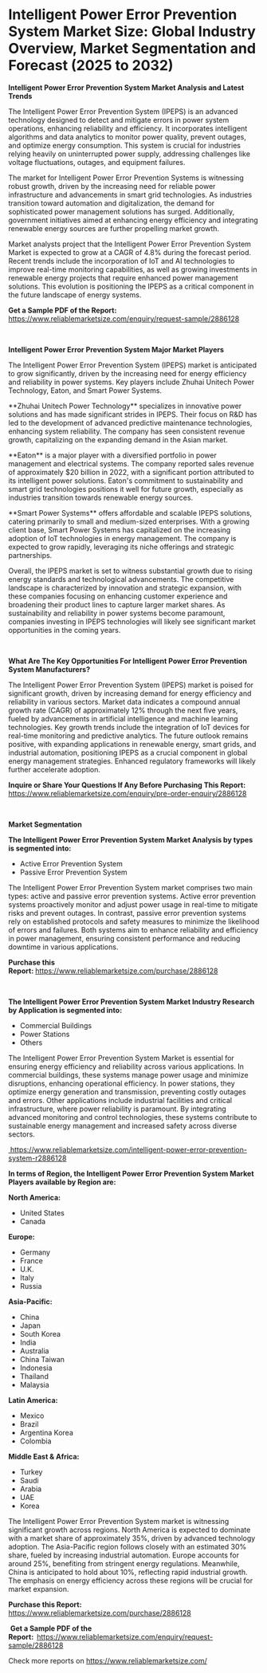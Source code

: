 <p><h1>Intelligent Power Error Prevention System Market Size: Global Industry Overview, Market Segmentation and Forecast (2025 to 2032)</h1></p><p><strong>Intelligent Power Error Prevention System Market Analysis and Latest Trends</strong></p>
<p><p>The Intelligent Power Error Prevention System (IPEPS) is an advanced technology designed to detect and mitigate errors in power system operations, enhancing reliability and efficiency. It incorporates intelligent algorithms and data analytics to monitor power quality, prevent outages, and optimize energy consumption. This system is crucial for industries relying heavily on uninterrupted power supply, addressing challenges like voltage fluctuations, outages, and equipment failures.</p><p>The market for Intelligent Power Error Prevention Systems is witnessing robust growth, driven by the increasing need for reliable power infrastructure and advancements in smart grid technologies. As industries transition toward automation and digitalization, the demand for sophisticated power management solutions has surged. Additionally, government initiatives aimed at enhancing energy efficiency and integrating renewable energy sources are further propelling market growth.</p><p>Market analysts project that the Intelligent Power Error Prevention System Market is expected to grow at a CAGR of 4.8% during the forecast period. Recent trends include the incorporation of IoT and AI technologies to improve real-time monitoring capabilities, as well as growing investments in renewable energy projects that require enhanced power management solutions. This evolution is positioning the IPEPS as a critical component in the future landscape of energy systems.</p></p>
<p><strong>Get a Sample PDF of the Report:&nbsp;</strong> <a href="https://www.reliablemarketsize.com/enquiry/request-sample/2886128?utm_campaign=3009&utm_medium=2&utm_source=Github&utm_content=ia&utm_term=13032025&utm_id=intelligent-power-error-prevention-system">https://www.reliablemarketsize.com/enquiry/request-sample/2886128</a></p>
<p>&nbsp;</p>
<p><strong>Intelligent Power Error Prevention System Major Market Players</strong></p>
<p><p>The Intelligent Power Error Prevention System (IPEPS) market is anticipated to grow significantly, driven by the increasing need for energy efficiency and reliability in power systems. Key players include Zhuhai Unitech Power Technology, Eaton, and Smart Power Systems. </p><p>**Zhuhai Unitech Power Technology** specializes in innovative power solutions and has made significant strides in IPEPS. Their focus on R&D has led to the development of advanced predictive maintenance technologies, enhancing system reliability. The company has seen consistent revenue growth, capitalizing on the expanding demand in the Asian market.</p><p>**Eaton** is a major player with a diversified portfolio in power management and electrical systems. The company reported sales revenue of approximately $20 billion in 2022, with a significant portion attributed to its intelligent power solutions. Eaton's commitment to sustainability and smart grid technologies positions it well for future growth, especially as industries transition towards renewable energy sources.</p><p>**Smart Power Systems** offers affordable and scalable IPEPS solutions, catering primarily to small and medium-sized enterprises. With a growing client base, Smart Power Systems has capitalized on the increasing adoption of IoT technologies in energy management. The company is expected to grow rapidly, leveraging its niche offerings and strategic partnerships.</p><p>Overall, the IPEPS market is set to witness substantial growth due to rising energy standards and technological advancements. The competitive landscape is characterized by innovation and strategic expansion, with these companies focusing on enhancing customer experience and broadening their product lines to capture larger market shares. As sustainability and reliability in power systems become paramount, companies investing in IPEPS technologies will likely see significant market opportunities in the coming years.</p></p>
<p>&nbsp;</p>
<p><strong>What Are The Key Opportunities For Intelligent Power Error Prevention System Manufacturers?</strong></p>
<p><p>The Intelligent Power Error Prevention System (IPEPS) market is poised for significant growth, driven by increasing demand for energy efficiency and reliability in various sectors. Market data indicates a compound annual growth rate (CAGR) of approximately 12% through the next five years, fueled by advancements in artificial intelligence and machine learning technologies. Key growth trends include the integration of IoT devices for real-time monitoring and predictive analytics. The future outlook remains positive, with expanding applications in renewable energy, smart grids, and industrial automation, positioning IPEPS as a crucial component in global energy management strategies. Enhanced regulatory frameworks will likely further accelerate adoption.</p></p>
<p><strong>Inquire or Share Your Questions If Any Before Purchasing This Report:</strong> <a href="https://www.reliablemarketsize.com/enquiry/pre-order-enquiry/2886128?utm_campaign=3009&utm_medium=2&utm_source=Github&utm_content=ia&utm_term=13032025&utm_id=intelligent-power-error-prevention-system">https://www.reliablemarketsize.com/enquiry/pre-order-enquiry/2886128</a></p>
<p>&nbsp;</p>
<p><strong>Market Segmentation</strong></p>
<p><strong>The Intelligent Power Error Prevention System Market Analysis by types is segmented into:</strong></p>
<p><ul><li>Active Error Prevention System</li><li>Passive Error Prevention System</li></ul></p>
<p><p>The Intelligent Power Error Prevention System market comprises two main types: active and passive error prevention systems. Active error prevention systems proactively monitor and adjust power usage in real-time to mitigate risks and prevent outages. In contrast, passive error prevention systems rely on established protocols and safety measures to minimize the likelihood of errors and failures. Both systems aim to enhance reliability and efficiency in power management, ensuring consistent performance and reducing downtime in various applications.</p></p>
<p><strong>Purchase this Report:&nbsp;</strong><a href="https://www.reliablemarketsize.com/purchase/2886128?utm_campaign=3009&utm_medium=2&utm_source=Github&utm_content=ia&utm_term=13032025&utm_id=intelligent-power-error-prevention-system">https://www.reliablemarketsize.com/purchase/2886128</a></p>
<p>&nbsp;</p>
<p><strong>The Intelligent Power Error Prevention System Market Industry Research by Application is segmented into:</strong></p>
<p><ul><li>Commercial Buildings</li><li>Power Stations</li><li>Others</li></ul></p>
<p><p>The Intelligent Power Error Prevention System Market is essential for ensuring energy efficiency and reliability across various applications. In commercial buildings, these systems manage power usage and minimize disruptions, enhancing operational efficiency. In power stations, they optimize energy generation and transmission, preventing costly outages and errors. Other applications include industrial facilities and critical infrastructure, where power reliability is paramount. By integrating advanced monitoring and control technologies, these systems contribute to sustainable energy management and increased safety across diverse sectors.</p></p>
<p><a href="https://www.reliablemarketsize.com/intelligent-power-error-prevention-system-r2886128?utm_campaign=3009&utm_medium=2&utm_source=Github&utm_content=ia&utm_term=13032025&utm_id=intelligent-power-error-prevention-system">&nbsp;https://www.reliablemarketsize.com/intelligent-power-error-prevention-system-r2886128</a></p>
<p><strong>In terms of Region, the Intelligent Power Error Prevention System Market Players available by Region are:</strong></p>
<p>
    <p> <strong> North America: </strong>
        <ul>
            <li>United States</li>
            <li>Canada</li>
        </ul>
        </p> 
    <p> <strong> Europe: </strong>
        <ul>
            <li>Germany</li>
            <li>France</li>
            <li>U.K.</li>
            <li>Italy</li>
            <li>Russia</li>
        </ul>
        </p> 
    <p> <strong> Asia-Pacific: </strong>
        <ul>
            <li>China</li>
            <li>Japan</li>
            <li>South Korea</li>
            <li>India</li>
            <li>Australia</li>
            <li>China Taiwan</li>
            <li>Indonesia</li>
            <li>Thailand</li>
            <li>Malaysia</li>
        </ul>
        </p> 
    <p> <strong> Latin America: </strong>
        <ul>
            <li>Mexico</li>
            <li>Brazil</li>
            <li>Argentina Korea</li>
            <li>Colombia</li>
        </ul>
        </p> 
    <p> <strong> Middle East & Africa: </strong>
        <ul>
            <li>Turkey</li>
            <li>Saudi</li>
            <li>Arabia</li>
            <li>UAE</li>
            <li>Korea</li>
        </ul>
    </p>
    </p>
<p><p>The Intelligent Power Error Prevention System market is witnessing significant growth across regions. North America is expected to dominate with a market share of approximately 35%, driven by advanced technology adoption. The Asia-Pacific region follows closely with an estimated 30% share, fueled by increasing industrial automation. Europe accounts for around 25%, benefiting from stringent energy regulations. Meanwhile, China is anticipated to hold about 10%, reflecting rapid industrial growth. The emphasis on energy efficiency across these regions will be crucial for market expansion.</p></p>
<p><strong>Purchase this Report: </strong><a href="https://www.reliablemarketsize.com/purchase/2886128?utm_campaign=3009&utm_medium=2&utm_source=Github&utm_content=ia&utm_term=13032025&utm_id=intelligent-power-error-prevention-system">https://www.reliablemarketsize.com/purchase/2886128</a></p>
<p>&nbsp;<strong>Get a Sample PDF of the Report:&nbsp;&nbsp;</strong><a href="https://www.reliablemarketsize.com/enquiry/request-sample/2886128?utm_campaign=3009&utm_medium=2&utm_source=Github&utm_content=ia&utm_term=13032025&utm_id=intelligent-power-error-prevention-system">https://www.reliablemarketsize.com/enquiry/request-sample/2886128</a></p>
<p><strong></strong></p>
<p>Check more reports on <a href="https://www.reliablemarketsize.com/?utm_campaign=3009&utm_medium=2&utm_source=Github&utm_content=ia&utm_term=13032025&utm_id=intelligent-power-error-prevention-system">https://www.reliablemarketsize.com/</a></p>
